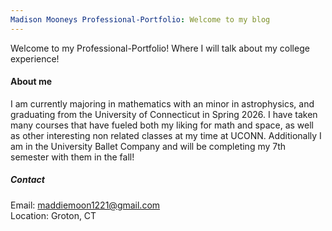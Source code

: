 ```yaml
---
Madison Mooneys Professional-Portfolio: Welcome to my blog
---
```

Welcome to my Professional-Portfolio! Where I will talk about my college experience!

#### About me
I am currently majoring in mathematics with an minor in astrophysics, and graduating from the University of Connecticut in Spring 2026. I have taken many courses that have fueled both my liking for math and space, as well as other interesting non related classes at my time at UCONN. Additionally I am in the University Ballet Company and will be completing my 7th semester with them in the fall!

##### Contact
Email: maddiemoon1221@gmail.com \
Location: Groton, CT

